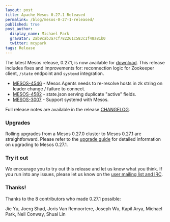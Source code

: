 ```yaml
---
layout: post
title: Apache Mesos 0.27.1 Released
permalink: /blog/mesos-0-27-1-released/
published: true
post_author:
  display_name: Michael Park
  gravatar: 2ab9cab3a7cf782261c583c1f48a81b0
  twitter: mcypark
tags: Release
---
```


The latest Mesos release, 0.27.1, is now available for [download](http://mesos.apache.org/downloads).
This release includes fixes and improvements for: reconnection logic for Zookeeper client, `/state` endpoint and `systemd` integration.

* [MESOS-4546](https://issues.apache.org/jira/browse/MESOS-4546) - Mesos Agents needs to re-resolve hosts in zk string on leader change / failure to connect.
* [MESOS-4582](https://issues.apache.org/jira/browse/MESOS-4582) - state.json serving duplicate "active" fields.
* [MESOS-3007](https://issues.apache.org/jira/browse/MESOS-3007) - Support systemd with Mesos.

Full release notes are available in the release [CHANGELOG](https://gitbox.apache.org/repos/asf?p=mesos.git;a=blob_plain;f=CHANGELOG;hb=0.27.1).

### Upgrades

Rolling upgrades from a Mesos 0.27.0 cluster to Mesos 0.27.1 are straightforward.
Please refer to the [upgrade guide](http://mesos.apache.org/documentation/latest/upgrades/) for detailed information on upgrading to Mesos 0.27.1.


### Try it out

We encourage you to try out this release and let us know what you think.
If you run into any issues, please let us know on the [user mailing list and IRC](https://mesos.apache.org/community).

### Thanks!

Thanks to the 8 contributors who made 0.27.1 possible:

Jie Yu, Joerg Shad, Joris Van Remoortere, Joseph Wu, Kapil Arya, Michael Park, Neil Conway, Shuai Lin

